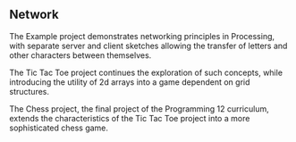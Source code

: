 ## Network
The Example project demonstrates networking principles in Processing, with separate server and client sketches allowing the transfer of letters and other characters between themselves.

The Tic Tac Toe project continues the exploration of such concepts, while introducing the utility of 2d arrays into a game dependent on grid structures.

The Chess project, the final project of the Programming 12 curriculum, extends the characteristics of the Tic Tac Toe project into a more sophisticated chess game.
